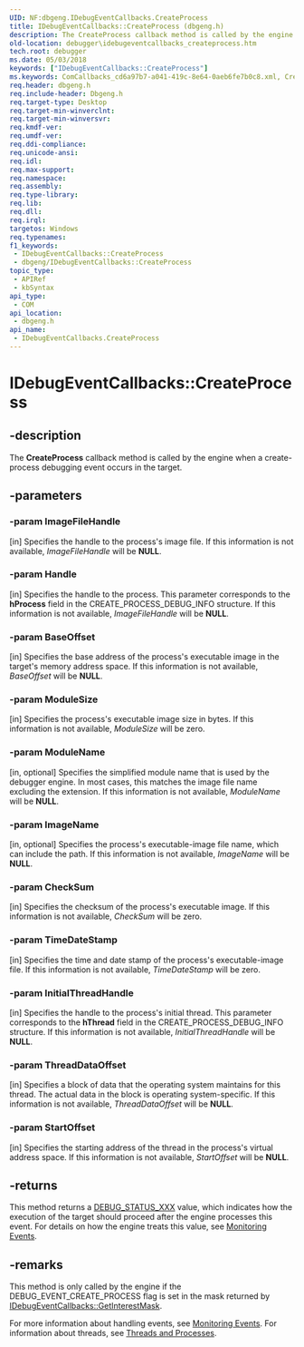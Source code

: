 ```yaml
---
UID: NF:dbgeng.IDebugEventCallbacks.CreateProcess
title: IDebugEventCallbacks::CreateProcess (dbgeng.h)
description: The CreateProcess callback method is called by the engine when a create-process debugging event occurs in the target.
old-location: debugger\idebugeventcallbacks_createprocess.htm
tech.root: debugger
ms.date: 05/03/2018
keywords: ["IDebugEventCallbacks::CreateProcess"]
ms.keywords: ComCallbacks_cd6a97b7-a041-419c-8e64-0aeb6fe7b0c8.xml, CreateProcess, CreateProcess method [Windows Debugging], CreateProcess method [Windows Debugging],IDebugEventCallbacks interface, IDebugEventCallbacks interface [Windows Debugging],CreateProcess method, IDebugEventCallbacks.CreateProcess, IDebugEventCallbacks::CreateProcess, dbgeng/IDebugEventCallbacks::CreateProcess, debugger.idebugeventcallbacks_createprocess
req.header: dbgeng.h
req.include-header: Dbgeng.h
req.target-type: Desktop
req.target-min-winverclnt: 
req.target-min-winversvr: 
req.kmdf-ver: 
req.umdf-ver: 
req.ddi-compliance: 
req.unicode-ansi: 
req.idl: 
req.max-support: 
req.namespace: 
req.assembly: 
req.type-library: 
req.lib: 
req.dll: 
req.irql: 
targetos: Windows
req.typenames: 
f1_keywords:
 - IDebugEventCallbacks::CreateProcess
 - dbgeng/IDebugEventCallbacks::CreateProcess
topic_type:
 - APIRef
 - kbSyntax
api_type:
 - COM
api_location:
 - dbgeng.h
api_name:
 - IDebugEventCallbacks.CreateProcess
---
```


# IDebugEventCallbacks::CreateProcess


## -description

The <b>CreateProcess</b> callback method is called by the engine when a create-process debugging event occurs in the target.

## -parameters

### -param ImageFileHandle 

[in]
Specifies the handle to the process's image file.    If this information is not available, <i>ImageFileHandle</i> will be <b>NULL</b>.

### -param Handle 

[in]
Specifies the handle to the process.  This parameter corresponds to the <b>hProcess</b> field in the CREATE_PROCESS_DEBUG_INFO structure.  If this information is not available, <i>ImageFileHandle</i> will be <b>NULL</b>.

### -param BaseOffset 

[in]
Specifies the base address of the process's executable image in the target's memory address space.  If this information is not available, <i>BaseOffset</i> will be <b>NULL</b>.

### -param ModuleSize 

[in]
Specifies the process's executable image size in bytes.  If this information is not available, <i>ModuleSize</i> will be zero.

### -param ModuleName 

[in, optional]
Specifies the simplified module name that is used by the debugger engine.  In most cases, this matches the image file name excluding the extension.  If this information is not available, <i>ModuleName</i> will be <b>NULL</b>.

### -param ImageName 

[in, optional]
Specifies the process's executable-image file name, which can include the path.   If this information is not available, <i>ImageName</i> will be <b>NULL</b>.

### -param CheckSum 

[in]
Specifies the checksum of the process's executable image.  If this information is not available, <i>CheckSum</i> will be zero.

### -param TimeDateStamp 

[in]
Specifies the time and date stamp of the process's executable-image file.  If this information is not available, <i>TimeDateStamp</i> will be zero.

### -param InitialThreadHandle 

[in]
Specifies the handle to the process's initial thread.  This parameter corresponds to the <b>hThread</b> field in the CREATE_PROCESS_DEBUG_INFO structure.  If this information is not available, <i>InitialThreadHandle</i> will be <b>NULL</b>.

### -param ThreadDataOffset 

[in]
Specifies a block of data that the operating system maintains for this thread.  The actual data in the block is operating system-specific.  If this information is not available, <i>ThreadDataOffset</i> will be <b>NULL</b>.

### -param StartOffset 

[in]
Specifies the starting address of the thread in the process's virtual address space.    If this information is not available, <i>StartOffset</i> will be <b>NULL</b>.

## -returns

This method returns a <a href="/windows-hardware/drivers/debugger/debug-status-xxx">DEBUG_STATUS_XXX</a> value, which indicates how the execution of the target should proceed after the engine processes this event.  For details on how the engine treats this value, see <a href="/windows-hardware/drivers/debugger/monitoring-events">Monitoring Events</a>.

## -remarks

This method is only called by the engine if the DEBUG_EVENT_CREATE_PROCESS flag is set in the mask returned by <a href="/windows-hardware/drivers/ddi/dbgeng/nf-dbgeng-idebugeventcallbacks-getinterestmask">IDebugEventCallbacks::GetInterestMask</a>.

For more information about handling events, see <a href="/windows-hardware/drivers/debugger/monitoring-events">Monitoring Events</a>.  For information about threads, see <a href="/windows-hardware/drivers/debugger/threads-and-processes">Threads and Processes</a>.
